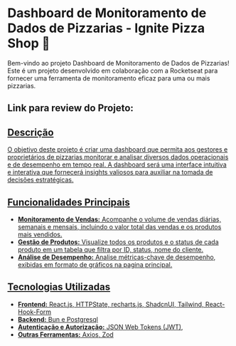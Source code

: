 # Dashboard de Monitoramento de Dados de Pizzarias - Ignite Pizza Shop 🍕

Bem-vindo ao projeto Dashboard de Monitoramento de Dados de Pizzarias! Este é um projeto desenvolvido em colaboração com a Rocketseat para fornecer uma ferramenta de monitoramento eficaz para uma ou mais pizzarias.
## Link para review do Projeto:

<a href="https://www.linkedin.com/feed/update/urn:li:activity:7171244582733602816/"/>

## Descrição

O objetivo deste projeto é criar uma dashboard que permita aos gestores e proprietários de pizzarias monitorar e analisar diversos dados operacionais e de desempenho em tempo real. A dashboard será uma interface intuitiva e interativa que fornecerá insights valiosos para auxiliar na tomada de decisões estratégicas.

## Funcionalidades Principais

- **Monitoramento de Vendas:** Acompanhe o volume de vendas diárias, semanais e mensais, incluindo o valor total das vendas e os produtos mais vendidos.
- **Gestão de Produtos:** Visualize todos os produtos e o status de cada produto em um tabela que filtra por ID, status, nome do cliente.
- **Análise de Desempenho:** Analise métricas-chave de desempenho, exibidas em formato de gráficos na pagina principal.

## Tecnologias Utilizadas

- **Frontend:** React.js, HTTPState, recharts.js, ShadcnUI, Tailwind, React-Hook-Form
- **Backend:** Bun e Postgresql
- **Autenticação e Autorização:** JSON Web Tokens (JWT),
- **Outras Ferramentas:** Axios, Zod
